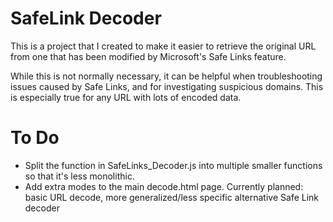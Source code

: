 # SafeLink Decoder
This is a project that I created to make it easier to retrieve the original URL from one that has been modified by Microsoft's Safe Links feature.

While this is not normally necessary, it can be helpful when troubleshooting issues caused by Safe Links, and for investigating suspicious domains. This is especially true for any URL with lots of encoded data.

# To Do
- Split the function in SafeLinks_Decoder.js into multiple smaller functions so that it's less monolithic.
- Add extra modes to the main decode.html page. Currently planned: basic URL decode, more generalized/less specific alternative Safe Link decoder